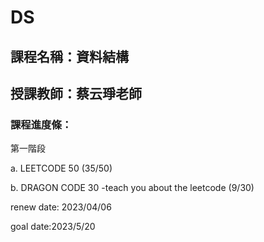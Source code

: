 # DS

## 課程名稱：資料結構

## 授課教師：蔡云琤老師

### 課程進度條：

第一階段

a. LEETCODE 50 (35/50)

b. DRAGON CODE 30 -teach you about the leetcode (9/30)

renew date: 2023/04/06

goal date:2023/5/20
